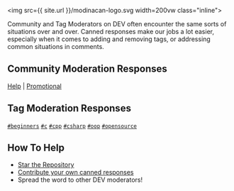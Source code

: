 <img src={{ site.url }}/modinacan-logo.svg width=200vw class="inline">

Community and Tag Moderators on DEV often encounter the same sorts of situations over and over. Canned responses make our jobs a lot easier, especially when it comes to adding and removing tags, or addressing common situations in comments.

## Community Moderation Responses

[Help](/community/help.md) |
[Promotional](/community/help.md)

## Tag Moderation Responses

[`#beginners`](/tag-mod/beginners.md)
[`#c`](/tag-mod/c.md)
[`#cpp`](/tag-mod/cpp.md)
[`#csharp`](/tag-mod/csharp.md)
[`#oop`](/tag-mod/oop.md)
[`#opensource`](/tag-mod/opensource.md)

## How To Help

* [Star the Repository](https://github.com/CodeMouse92/DEVModInACan)
* [Contribute your own canned responses](https://github.com/CodeMouse92/DEVModInACan/blob/master/CONTRIBUTING.md)
* Spread the word to other DEV moderators!
